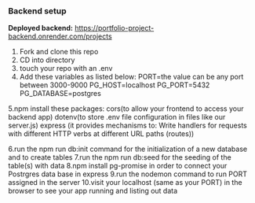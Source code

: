 ### Backend setup

**Deployed backend:** https://portfolio-project-backend.onrender.com/projects

1. Fork and clone this repo
2. CD into directory
3. touch your repo with an .env
4. Add these variables as listed below:
   PORT=the value can be any port between 3000-9000
   PG_HOST=localhost
   PG_PORT=5432
   PG_DATABASE=postgres

5.npm install these packages:
cors(to allow your frontend to access your backend app)
dotenv(to store .env file configuration in files like our server.js)
express (it provides mechanisms to: Write handlers for requests with different HTTP verbs at different URL paths (routes))

6.run the npm run db:init command for the initialization of a new database and to create tables
7.run the npm run db:seed for the seeding of the table(s) with data
8.npm install pg-promise in order to connect your Postrgres data base in express
9.run the nodemon command to run PORT assigned in the server
10.visit your localhost (same as your PORT) in the browser to see your app running and listing out data
